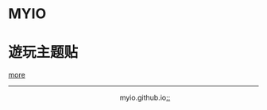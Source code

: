 # MYIO
# 遊玩主题贴
[more](https://myngy.github.io/)<br />



---
                                                             myio.github.io[::](https://github.com/myio/myio.github.io/edit/master/README.md)
